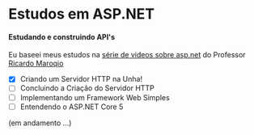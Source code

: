 # Estudos em ASP.NET
#### Estudando e construindo API's
Eu baseei meus estudos na [série de videos sobre asp.net](https://www.youtube.com/playlist?list=PL0YuSuacUEWuN8xnvk2b5yW_koKbkHh_m) do Professor [Ricardo Maroqio](https://github.com/maroquio)
- [x] Criando um Servidor HTTP na Unha!
- [ ] Concluindo a Criação do Servidor HTTP
- [ ] Implementando um Framework Web Simples
- [ ] Entendendo o ASP.NET Core 5
<p>(em andamento ...)</p>
